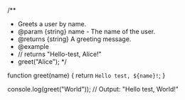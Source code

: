 /**
 * Greets a user by name.
 * @param {string} name - The name of the user.
 * @returns {string} A greeting message.
 * @example
 * // returns "Hello-test, Alice!"
 * greet("Alice");
 */

function greet(name) {
    return `Hello test, ${name}!`;
}

console.log(greet("World")); // Output: "Hello test, World!"